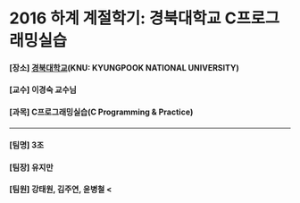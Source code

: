 # 2016 하계 계절학기: 경북대학교 C프로그래밍실습
<h4> [장소] <a href="https://www.knu.ac.kr">경북대학교</a>(KNU: KYUNGPOOK NATIONAL UNIVERSITY) </h4>
<h4> [교수] 이경숙 교수님 </h4>
<h4> [과목] C프로그래밍실습(C Programming & Practice) </h4>
<hr>
<h4> [팀명] 3조</h4>
<h4> [팀장] 유지만 </h4>
<h4> [팀원] 강태원, 김주연, 윤병철 <
